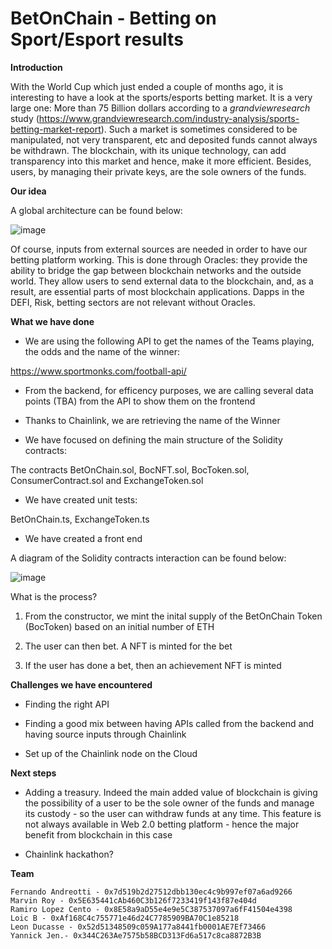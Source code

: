 # BetOnChain - Betting on Sport/Esport results

**Introduction**

With the World Cup which just ended a couple of months ago, it is interesting to have a look at the sports/esports betting market. It is a very large one: More than 75 Billion dollars according to a _grandviewresearch_ study (https://www.grandviewresearch.com/industry-analysis/sports-betting-market-report). Such a market is sometimes considered to be manipulated, not very transparent, etc and deposited funds cannot always be withdrawn. The blockchain, with its unique technology, can add transparency into this market and hence, make it more efficient. Besides, users, by managing their private keys, are the sole owners of the funds.

**Our idea**

A global architecture can be found below:



![image](https://user-images.githubusercontent.com/92883939/205520437-894f32cd-9473-4877-9465-749796d7a00f.png)



Of course, inputs from external sources are needed in order to have our betting platform working. This is done through Oracles: they provide the ability to bridge the gap between blockchain networks and the outside world. They allow users to send external data to the blockchain, and, as a result, are essential parts of most blockchain applications. Dapps in the DEFI, Risk, betting sectors are not relevant without Oracles.

**What we have done**

 * We are using the following API to get the names of the Teams playing, the odds and the name of the winner:
 
  https://www.sportmonks.com/football-api/  
   
 * From the backend, for efficency purposes, we are calling several data points (TBA) from the API to show them on the frontend 
 
 * Thanks to Chainlink, we are retrieving the name of the Winner
 
 * We have focused on defining the main structure of the Solidity contracts:
 
  The contracts BetOnChain.sol, BocNFT.sol, BocToken.sol, ConsumerContract.sol and ExchangeToken.sol
  
 * We have created unit tests:
 
  BetOnChain.ts, ExchangeToken.ts
  
 * We have created a front end

A diagram of the Solidity contracts interaction can be found below:

![image](https://user-images.githubusercontent.com/92883939/229354382-2cb964b9-2303-48f5-949f-00404ac45de2.png)

  What is the process?
  
  1. From the constructor, we mint the inital supply of the BetOnChain Token (BocToken) based on an initial number of ETH
  
  2. The user can then bet. A NFT is minted for the bet
  
  3. If the user has done a bet, then an achievement NFT is minted

**Challenges we have encountered**

 * Finding the right API
 
 * Finding a good mix between having APIs called from the backend and having source inputs through Chainlink
 
 * Set up of the Chainlink node on the Cloud
 
**Next steps**
 
  * Adding a treasury. Indeed the main added value of blockchain is giving the possibility of a user to be the sole owner of the funds and manage its custody - so the user can withdraw funds at any time. This feature is not always available in Web 2.0 betting platform - hence the major benefit from blockchain in this case

  * Chainlink hackathon?

**Team**

    Fernando Andreotti - 0x7d519b2d27512dbb130ec4c9b997ef07a6ad9266
    Marvin Roy - 0x5E635441cAb460C3b126f7233419f143f87e404d
    Ramiro Lopez Cento - 0x8E58a9aD55e4e9e5C387537097a6fF41504e4398
    Loic B - 0xAf168C4c755771e46d24C7785909BA70C1e85218
    Leon Ducasse - 0x52d51348509c059A177a8441fb0001AE7Ef73466
    Yannick Jen.- 0x344C263Ae7575b58BCD313Fd6a517c8ca8872B3B
